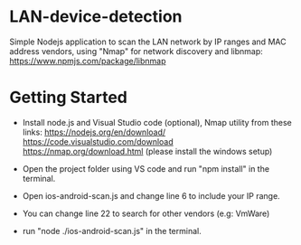 # LAN-device-detection
Simple Nodejs application to scan the LAN network by IP ranges and MAC address vendors, using "Nmap" for network discovery and libnmap:
https://www.npmjs.com/package/libnmap


# Getting Started

- Install node.js and Visual Studio code (optional), Nmap utility from these links:
    https://nodejs.org/en/download/
    https://code.visualstudio.com/download
    https://nmap.org/download.html  (please install the windows setup)
    
 - Open the project folder using VS code and run "npm install" in the terminal.
 
 - Open ios-android-scan.js and change line 6 to include your IP range.
 
 - You can change line 22 to search for other vendors (e.g: VmWare)
 
 - run "node ./ios-android-scan.js" in the terminal.
 


    
 
